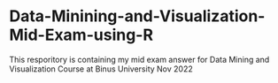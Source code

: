 # Data-Minining-and-Visualization-Mid-Exam-using-R
This resporitory is containing my mid exam answer for Data Mining and Visualization Course at Binus University Nov 2022
